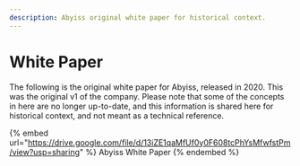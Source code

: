 ```yaml
---
description: Abyiss original white paper for historical context.
---
```


# White Paper

The following is the original white paper for Abyiss, released in 2020. This was the original v1 of the company. Please note that some of the concepts in here are no longer up-to-date, and this information is shared here for historical context, and not meant as a technical reference.

{% embed url="https://drive.google.com/file/d/13iZE1qaMfUf0y0F608tcPhYsMfwfstPm/view?usp=sharing" %}
Abyiss White Paper
{% endembed %}
